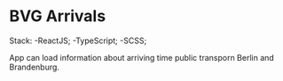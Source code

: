 # BVG Arrivals

Stack:
-ReactJS;
-TypeScript;
-SCSS;

App can load information about arriving time public transporn Berlin and Brandenburg.
